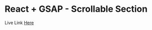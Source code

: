 # React + GSAP - Scrollable Section

Live Link [Here](https://react-gsap-scrollable-section.vercel.app/)

